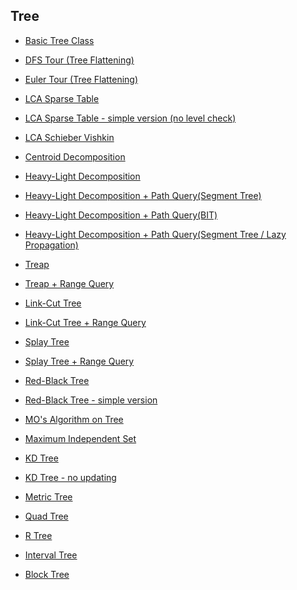 ## Tree

 - [Basic Tree Class](https://github.com/bluedawnstar/algorithm_study/blob/master/library/tree/treeBasic.h "Basic Tree Class")
 - [DFS Tour (Tree Flattening)](https://github.com/bluedawnstar/algorithm_study/blob/master/library/tree/treeDfsTour.h "DFS Tour (Tree Flattening)")
 - [Euler Tour (Tree Flattening)](https://github.com/bluedawnstar/algorithm_study/blob/master/library/tree/treeEulerTour.h "Euler Tour (Tree Flattening)")
 - [LCA Sparse Table](https://github.com/bluedawnstar/algorithm_study/blob/master/library/tree/lcaSparseTable.h "LCA Sparse Table")
 - [LCA Sparse Table - simple version (no level check)](https://github.com/bluedawnstar/algorithm_study/blob/master/library/tree/lcaSparseTableSimple.h "LCA Sparse Table - simple version (no level check)")
 - [LCA Schieber Vishkin](https://github.com/bluedawnstar/algorithm_study/blob/master/library/tree/lcaSchieberVishkin.h "LCA Schieber Vishkin")
 - [Centroid Decomposition](https://github.com/bluedawnstar/algorithm_study/blob/master/library/tree/centroidDecomposition.h "Centroid Decomposition")
 - [Heavy-Light Decomposition](https://github.com/bluedawnstar/algorithm_study/blob/master/library/tree/treeHeavyLightDecomposition.h "Heavy-Light Decomposition")
 - [Heavy-Light Decomposition + Path Query(Segment Tree)](https://github.com/bluedawnstar/algorithm_study/blob/master/library/tree/treeHeavyLightDecompositionPathQuery.h "Heavy-Light Decomposition + Path Query(Segment Tree)")
 - [Heavy-Light Decomposition + Path Query(BIT)](https://github.com/bluedawnstar/algorithm_study/blob/master/library/tree/treeHeavyLightDecompositionPathQueryBIT.h "Heavy-Light Decomposition + Path Query(BIT)")
 - [Heavy-Light Decomposition + Path Query(Segment Tree / Lazy Propagation)](https://github.com/bluedawnstar/algorithm_study/blob/master/library/tree/treeHeavyLightDecompositionPathQueryLazy.h "Heavy-Light Decomposition + Path Query(Segment Tree / Lazy Propagation)")
 - [Treap](https://github.com/bluedawnstar/algorithm_study/blob/master/library/tree/treap.h "Treap")
 - [Treap + Range Query](https://github.com/bluedawnstar/algorithm_study/blob/master/library/tree/treapRangeQuery.h "Treap + Range Query")
 - [Link-Cut Tree](https://github.com/bluedawnstar/algorithm_study/blob/master/library/tree/linkCutTree.h "Link-Cut Tree")
 - [Link-Cut Tree + Range Query](https://github.com/bluedawnstar/algorithm_study/blob/master/library/tree/linkCutTreePathQuery.h "Link-Cut Tree + Range Query")
 - [Splay Tree](https://github.com/bluedawnstar/algorithm_study/blob/master/library/tree/splayTree.h "Splay Tree")
 - [Splay Tree + Range Query](https://github.com/bluedawnstar/algorithm_study/blob/master/library/tree/splayTreeRangeQuery.h "Splay Tree + Range Query")
 - [Red-Black Tree](https://github.com/bluedawnstar/algorithm_study/blob/master/library/tree/redBlackTree.h "Red-Black Tree")
 - [Red-Black Tree - simple version](https://github.com/bluedawnstar/algorithm_study/blob/master/library/tree/redBlackTreeSimple.h "Red-Black Tree - simple version")
 - [MO's Algorithm on Tree](https://github.com/bluedawnstar/algorithm_study/blob/master/library/tree/treeMO.h "MO's Algorithm on Tree")
 - [Maximum Independent Set](https://github.com/bluedawnstar/algorithm_study/blob/master/library/tree/maxIndependentSet.h "Maximum Independent Set")

 - [KD Tree](https://github.com/bluedawnstar/algorithm_study/blob/master/library/tree/kdtree.h "KD Tree")
 - [KD Tree - no updating](https://github.com/bluedawnstar/algorithm_study/blob/master/library/tree/kdtreeNoUpdate.h "KD Tree - no updating")
 - [Metric Tree](https://github.com/bluedawnstar/algorithm_study/blob/master/library/tree/metricTree.h "Metric Tree")
 - [Quad Tree](https://github.com/bluedawnstar/algorithm_study/blob/master/library/tree/quadTree.h "Quad Tree")
 - [R Tree](https://github.com/bluedawnstar/algorithm_study/blob/master/library/tree/rTree.h "R Tree")
 - [Interval Tree](https://github.com/bluedawnstar/algorithm_study/blob/master/library/tree/intervalTree.h "Interval Tree")
 - [Block Tree](https://github.com/bluedawnstar/algorithm_study/blob/master/library/tree/blockTree.h "Block Tree")
